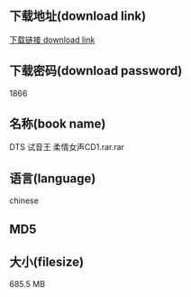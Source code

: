 ## 下载地址(download link)
[下载链接 download link](https://voluble-croquembouche-d321dc.netlify.app/?s=DTS+%E8%AF%95%E9%9F%B3%E7%8E%8B+%E6%9F%94%E6%83%85%E5%A5%B3%E5%A3%B0CD1.rar)

## 下载密码(download password)
1866

## 名称(book name)
DTS 试音王 柔情女声CD1.rar.rar

## 语言(language)
chinese

## MD5


## 大小(filesize)
685.5 MB
